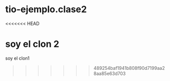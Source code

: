 # tio-ejemplo.clase2

<<<<<<< HEAD


soy el clon 2
=======
soy el clon1
>>>>>>> 489254baf1941b808f90d7199aa28aa85e63d703

